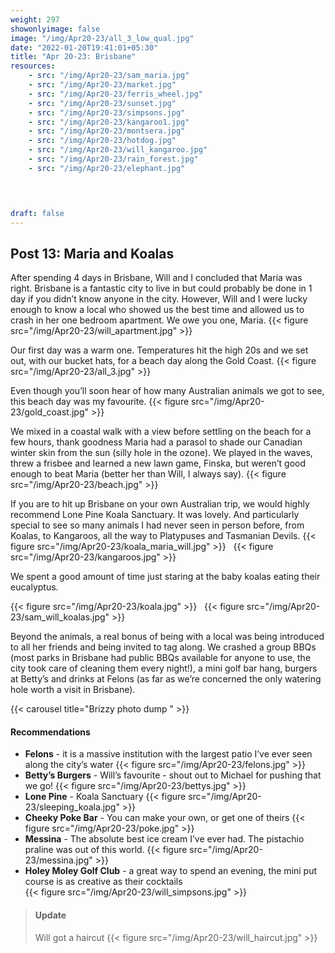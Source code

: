 ```yaml
---
weight: 297
showonlyimage: false
image: "/img/Apr20-23/all_3_low_qual.jpg"
date: "2022-01-20T19:41:01+05:30"
title: "Apr 20-23: Brisbane"
resources:
    - src: "/img/Apr20-23/sam_maria.jpg"
    - src: "/img/Apr20-23/market.jpg"
    - src: "/img/Apr20-23/ferris_wheel.jpg"
    - src: "/img/Apr20-23/sunset.jpg"
    - src: "/img/Apr20-23/simpsons.jpg"
    - src: "/img/Apr20-23/kangaroo1.jpg"
    - src: "/img/Apr20-23/montsera.jpg"
    - src: "/img/Apr20-23/hotdog.jpg"
    - src: "/img/Apr20-23/will_kangaroo.jpg"
    - src: "/img/Apr20-23/rain_forest.jpg"
    - src: "/img/Apr20-23/elephant.jpg"


    

draft: false
---
```


## Post 13: Maria and Koalas 

After spending 4 days in Brisbane, Will and I concluded that Maria was right. Brisbane is a fantastic city to live in but could probably be done in 1 day if you didn’t know anyone in the city. However, Will and I were lucky enough to know a local who showed us the best time and allowed us to crash in her one bedroom apartment. We owe you one, Maria. 
{{< figure src="/img/Apr20-23/will_apartment.jpg" >}} 
&nbsp;

Our first day was a warm one. Temperatures hit the high 20s and we set out, with our bucket hats, for a beach day along the Gold Coast. 
{{< figure src="/img/Apr20-23/all_3.jpg" >}} 
&nbsp;

Even though you’ll soon hear of how many Australian animals we got to see, this beach day was my favourite. 
{{< figure src="/img/Apr20-23/gold_coast.jpg" >}} 
&nbsp;

We mixed in a coastal walk with a view before settling on the beach for a few hours, thank goodness Maria had a parasol to shade our Canadian winter skin from the sun (silly hole in the ozone). We played in the waves, threw a frisbee and learned a new lawn game, Finska, but weren’t good enough to beat Maria (better her than Will, I always say). 
{{< figure src="/img/Apr20-23/beach.jpg" >}} 
&nbsp;

If you are to hit up Brisbane on your own Australian trip, we would highly recommend Lone Pine Koala Sanctuary. It was lovely. And particularly special to see so many animals I had never seen in person before, from Koalas, to Kangaroos, all the way to Platypuses and Tasmanian Devils. 
{{< figure src="/img/Apr20-23/koala_maria_will.jpg" >}} 
&nbsp;
{{< figure src="/img/Apr20-23/kangaroos.jpg" >}} 
&nbsp;

We spent a good amount of time just staring at the baby koalas eating their eucalyptus. 

{{< figure src="/img/Apr20-23/koala.jpg" >}} 
&nbsp;
{{< figure src="/img/Apr20-23/sam_will_koalas.jpg" >}} 
&nbsp;

Beyond the animals, a real bonus of being with a local was being introduced to all her friends and being invited to tag along. We crashed a group BBQs (most parks in Brisbane had public BBQs available for anyone to use, the city took care of cleaning them every night!), a mini golf bar hang, burgers at Betty’s and drinks at Felons (as far as we’re concerned the only watering hole worth a visit in Brisbane). 

{{< carousel title="Brizzy photo dump " >}}
&nbsp;

#### Recommendations 
* **Felons** - it is a massive institution with the largest patio I’ve ever seen along the city’s water
{{< figure src="/img/Apr20-23/felons.jpg" >}} 
&nbsp;
* **Betty’s Burgers** - Will’s favourite - shout out to Michael for pushing that we go!
{{< figure src="/img/Apr20-23/bettys.jpg" >}} 
&nbsp;
* **Lone Pine** - Koala Sanctuary
{{< figure src="/img/Apr20-23/sleeping_koala.jpg" >}} 
&nbsp;
* **Cheeky Poke Bar** - You can make your own, or get one of theirs
{{< figure src="/img/Apr20-23/poke.jpg" >}} 
&nbsp;
* **Messina** - The absolute best ice cream I’ve ever had. The pistachio praline was out of this world. 
{{< figure src="/img/Apr20-23/messina.jpg" >}} 
&nbsp;
* **Holey Moley Golf Club** - a great way to spend an evening, the mini put course is as creative as their cocktails   
{{< figure src="/img/Apr20-23/will_simpsons.jpg" >}} 
&nbsp;


> #### Update 
>Will got a haircut
>{{< figure src="/img/Apr20-23/will_haircut.jpg" >}} 
&nbsp;





